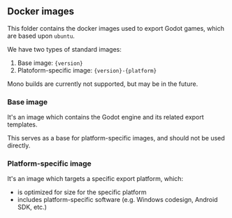 ## Docker images

This folder contains the docker images used to export Godot games, which are based upon `ubuntu`.

We have two types of standard images:
1. Base image: `{version}`
2. Platoform-specific image: `{version}-{platform}`

Mono builds are currently not supported, but may be in the future.

### Base image

It's an image which contains the Godot engine and its related export templates.

This serves as a base for platform-specific images, and should not be used directly.

### Platform-specific image

It's an image which targets a specific export platform, which:
- is optimized for size for the specific platform
- includes platform-specific software (e.g. Windows codesign, Android SDK, etc.)

